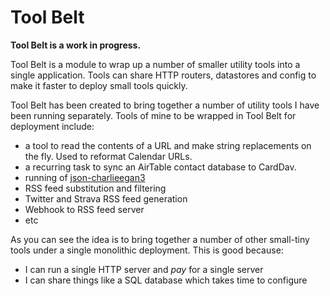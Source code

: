 # Tool Belt

**Tool Belt is a work in progress.**

Tool Belt is a module to wrap up a number of smaller utility tools into a single application. Tools can share
HTTP routers, datastores and config to make it faster to deploy small tools quickly.

Tool Belt has been created to bring together a number of utility tools I have been running separately. Tools of mine to
be wrapped in Tool Belt for deployment include:

* a tool to read the contents of a URL and make string replacements on the fly. Used to reformat Calendar URLs.
* a recurring task to sync an AirTable contact database to CardDav.
* running of [json-charlieegan3](https://github.com/charlieegan3/json-charlieegan3)
* RSS feed substitution and filtering
* Twitter and Strava RSS feed generation
* Webhook to RSS feed server
* etc

As you can see the idea is to bring together a number of other small-tiny tools under a single monolithic deployment.
This is good because:

* I can run a single HTTP server and *pay* for a single server
* I can share things like a SQL database which takes time to configure
